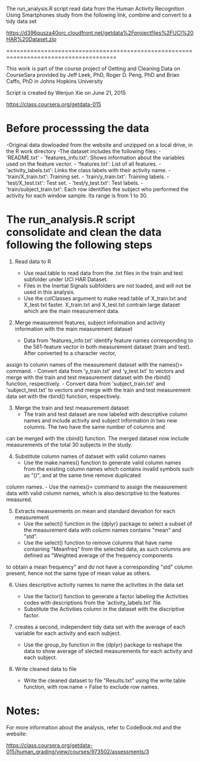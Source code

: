 The run_analysis.R script read data from the Human Activity Recognition Using Smartphones study from the following link, combine and convert to a tidy data set

https://d396qusza40orc.cloudfront.net/getdata%2Fprojectfiles%2FUCI%20HAR%20Dataset.zip

======================================================================================

This work is part of the course project of Getting and Cleaning Data on CourseSera provided by Jeff Leek, PhD, Roger D. Peng, PhD and Brian Caffo, PhD in Johns Hopkins University

Script is created by Wenjun Xie on June 21, 2015

https://class.coursera.org/getdata-015


Before processsing the data
======================================================================================

-Original data dowloaded from the website and unzipped on a local drive, in the R work directory
-The dataset includes the following files:
	- 'README.txt'
	- 'features_info.txt': Shows information about the variables used on the feature vector.
	- 'features.txt': List of all features.
	- 'activity_labels.txt': Links the class labels with their activity name.
	- 'train/X_train.txt': Training set.
	- 'train/y_train.txt': Training labels.
	- 'test/X_test.txt': Test set.
	- 'test/y_test.txt': Test labels.
	- 'train/subject_train.txt': Each row identifies the subject who performed the activity for each window sample. Its range is from 1 to 30. 

The run_analysis.R script consolidate and clean the data following the following steps
=======================================================================================

1. Read data to R
	- Use read.table to read data from the .txt files in the train and test subfolder under UCI HAR Dataset. 
	- Files in the Inertial Signals subfolders are not loaded, and will not be used in this analysis.
	- Use the colClasses argument to make read.table of X_train.txt and X_test.txt faster. X_train.txt and X_test.txt contrain large dataset which are the main measurement data.

2. Merge measuremnt features, subject information and activity information with the main measurement dataset
	- Data from 'features_info.txt' identify feature names corresponding to the 561-feature vector in both measurement dataset (train and test). After converted to a character vector, 

assign to column names of the measurement dataset with the names()= command.
	- Convert data from 'y_train.txt' and 'y_test.txt' to vectors and merge with the train and test measurement dataset with the rbind() function, respectively.
	- Convert data from 'subject_train.txt' and 'subject_test.txt' to vectors and merge with the train and test measurement data set with the rbind() function, respectively.

3. Merge the train and test measurement dataset
	- The train and test dataset are now labeled with descriptive column names and include activity and subject information in two new columns. The two have the same number of columns and 

can be merged with the cbind() function. The merged dataset now include measurements of the total 30 subjects in the study.
	
4. Substitute column names of dataset with valid column names
	- Use the make.names() function to generate valid column names from the existing column names which contains invalid symbols such as "()", and at the same time remove duplicated 

column names.
	- Use the names()= command to assign the measurement data with valid column names, which is also descriptive to the features measured.

5. Extracts measurements on mean and standard deviation for each measurement
	- Use the select() function in the {dplyr} package to select a subset of the measurement data with column names contains "mean" and "std".
	- Use the select() function to remove columns that have name containing "Meanfreq" from the selected data, as such columns are defined as "Weighted average of the frequency components 

to obtain a mean frequency" and do not have a corresponding "std" column present, hence not the same type of mean value as others.

6. Uses descriptive activity names to name the activities in the data set
	- Use the factor() function to generate a factor labeling the Activities codes with descriptions from the 'activity_labels.txt' file.
	- Substitute the Activities column in the dataset with the discriptive factor.

7. creates a second, independent tidy data set with the average of each variable for each activity and each subject.
	- Use the group_by function in the {dplyr} package to reshape the data to show average of slected measurements for each activity and each subject.

8. Write cleaned data to file
	- Write the cleaned dataset to file "Results.txt" using the write.table function, with row.name = False to exclude row names.


Notes:
=========================================================================================

For more information about the analysis, refer to CodeBook.md and the website:

https://class.coursera.org/getdata-015/human_grading/view/courses/973502/assessments/3
